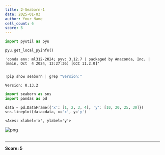 ```yaml
---
title: 2-Seaborn-1
date: 2025-01-03
author: Your Name
cell_count: 6
score: 5
---
```


```python
import pyutil as pyu
```


```python
pyu.get_local_pyinfo()
```




    'conda env: ml312-2024; pyv: 3.12.7 | packaged by Anaconda, Inc. | (main, Oct  4 2024, 13:27:36) [GCC 11.2.0]'




```python

```


```python
!pip show seaborn | grep "Version:"
```

    Version: 0.13.2



```python
import seaborn as sns
import pandas as pd

data = pd.DataFrame({'x': [1, 2, 3, 4], 'y': [10, 20, 25, 30]})
sns.lineplot(data=data, x='x', y='y')

```




    <Axes: xlabel='x', ylabel='y'>




    
![png](/mlnotes/images/2-seaborn-1_4_1.png)
    



```python

```


---
**Score: 5**